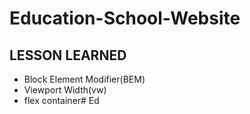 # Education-School-Website


## LESSON LEARNED

- Block Element Modifier(BEM)
- Viewport Width(vw)
- flex container# Ed

